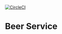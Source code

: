 [![CircleCI](https://dl.circleci.com/status-badge/img/gh/shinmendokkodo/beer-service/tree/master.svg?style=shield)](https://dl.circleci.com/status-badge/redirect/gh/shinmendokkodo/beer-service/tree/master)


# Beer Service

